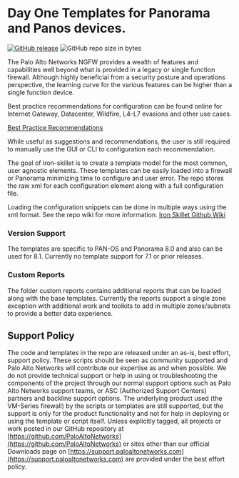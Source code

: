 # Day One Templates for Panorama and Panos devices.

[![GitHub release](https://img.shields.io/github/release/PaloAltoNetworks/iron-skillet.svg?style=for-the-badge)](https://github.com/PaloAltoNetworks/iron-skillet/releases/tag/v1.0-rc)
![GitHub repo size in bytes](https://img.shields.io/github/repo-size/PaloAltoNetworks/iron-skillet.svg?style=for-the-badge)

The Palo Alto Networks NGFW provides a wealth of features and capabilities well beyond what is provided in a legacy or single function firewall. Although highly beneficial from a security posture and operations perspective, the learning curve for the various features can be higher than a single function device.

Best practice recommendations for configuration can be found online for Internet Gateway, Datacenter, Wildfire, L4-L7 evasions and other use cases.

[Best Practice Recommendations](https://www.paloaltonetworks.com/documentation/best-practices)

While useful as suggestions and recommendations, the user is still required to manually use the GUI or CLI to configuration each recommendation.

The goal of iron-skillet is to create a template model for the most common, user agnostic elements. These templates can be easily loaded into a firewall or Panorama minimizing time to configure and user error. The repo stores the raw xml for each configuration element along with a full configuration file.

Loading the configuration snippets can be done in multiple ways using the xml format. See the repo wiki for more information.
[Iron Skillet Github Wiki](https://github.com/PaloAltoNetworks/iron-skillet/wiki "Iron Skillet Wiki")

### Version Support
The templates are specific to PAN-OS and Panorama 8.0 and also can be used for 8.1. Currently no template support for 7.1 or prior releases.

### Custom Reports
The folder custom reports contains additional reports that can be loaded along with the base templates. Currently the reports support a single zone exception with additional work and toolkits to add in multiple zones/subnets to provide a better data experience.

## Support Policy
The code and templates in the repo are released under an as-is, best effort, support policy. These scripts should be seen as community supported and Palo Alto Networks will contribute our expertise as and when possible. We do not provide technical support or help in using or troubleshooting the components of the project through our normal support options such as Palo Alto Networks support teams, or ASC (Authorized Support Centers) partners and backline support options. The underlying product used (the VM-Series firewall) by the scripts or templates are still supported, but the support is only for the product functionality and not for help in deploying or using the template or script itself. Unless explicitly tagged, all projects or work posted in our GitHub repository at [https://github.com/PaloAltoNetworks](https://github.com/PaloAltoNetworks) or sites other than our official Downloads page on [https://support.paloaltonetworks.com](https://support.paloaltonetworks.com) are provided under the best effort policy.
